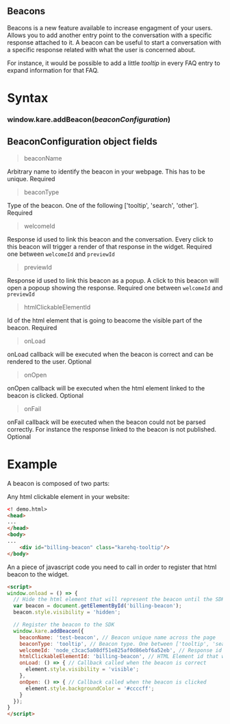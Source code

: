 ## Beacons

Beacons is a new feature available to increase engagment of your users. Allows you to add another entry point to the conversation with a specific response attached to it. A beacon can be useful to start a conversation with a specific response related with what the user is concerned about.

For instance, it would be possible to add a little _tooltip_ in every FAQ entry to expand information for that FAQ. 

# Syntax

### window.kare.addBeacon(_beaconConfiguration_)






## BeaconConfiguration object fields
 > beaconName
    
Arbitrary name to identify the beacon in your webpage. This has to be unique. Required
  
 > beaconType

Type of the beacon. One of the following ['tooltip', 'search', 'other']. Required

 > welcomeId

Response id used to link this beacon and the conversation. Every click to this beacon will trigger a render of that response in the widget. Required one between `welcomeId` and `previewId`
  
 > previewId

Response id used to link this beacon as a popup. A click to this beacon will open a popoup showing the response. Required one between `welcomeId` and `previewId`

 > htmlClickableElementId

Id of the html element that is going to beacome the visible part of the beacon. Required

 > onLoad

onLoad callback will be executed when the beacon is correct and can be rendered to the user. Optional

 > onOpen

onOpen callback will be executed when the html element linked to the beacon is clicked. Optional

 > onFail

onFail callback will be executed when the beacon could not be parsed correctly. For instance the response linked to the beacon is not published. Optional


# Example

A beacon is composed of two parts:

Any html clickable element in your website:

```html
<! demo.html>
<head>
...
</head>
<body>
...
    <div id="billing-beacon" class="karehq-tooltip"/>
</body>
```

An a piece of javascript code you need to call in order to register that html beacon to the widget.

```html
<script>
window.onload = () => {
  // Hide the html element that will represent the beacon until the SDK calls the onLoad callback to confirm the beacon is working.
  var beacon = document.getElementById('billing-beacon');
  beacon.style.visibility = 'hidden';

  // Register the beacon to the SDK
  window.kare.addBeacon({
    beaconName: 'test-beacon', // Beacon unique name across the page
    beaconType: 'tooltip', // Beacon type. One between ['tooltip', 'search', 'other']
    welcomeId: 'node_c3cac5a08df51e825af0d86ebf6a52eb', // Response id this beacon will use
    htmlClickableElementId: 'billing-beacon', // HTML Element id that will represent this beacon
    onLoad: () => { // Callback called when the beacon is correct
      element.style.visibility = 'visible';
    },
    onOpen: () => { // Callback called when the beacon is clicked
      element.style.backgroundColor = '#ccccff';
    }
  });
}
</script>
```
